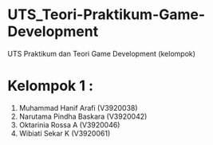 # UTS_Teori-Praktikum-Game-Development
UTS Praktikum dan Teori Game Development (kelompok)

# Kelompok 1 :
1. Muhammad Hanif Arafi (V3920038)
2. Narutama Pindha Baskara (V3920042)
3. Oktarinia Rossa A (V3920046)
4. Wibiati Sekar K (V3920061)
